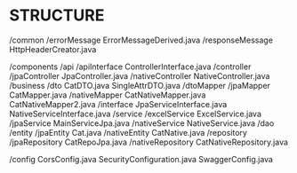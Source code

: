 # STRUCTURE
/common
    /errorMessage
        ErrorMessageDerived.java
    /responseMessage
        HttpHeaderCreator.java

/components
    /api
        /apiInterface
            ControllerInterface.java
        /controller
            /jpaController
                JpaController.java
            /nativeController
                NativeController.java
    /business
        /dto
            CatDTO.java
            SingleAttrDTO.java
        /dtoMapper
            /jpaMapper
                CatMapper.java
            /nativeMapper
                CatNativeMapper.java
                CatNativeMapper2.java
        /interface
            JpaServiceInterface.java
            NativeServiceInterface.java
        /service
            /excelService
                ExcelService.java
            /jpaService
                MainServiceJpa.java
            /nativeService
                NativeService.java
    /dao
        /entity
            /jpaEntity
                Cat.java
            /nativeEntity
                CatNative.java
        /repository
            /jpaRepository
                CatRepoJpa.java
            /nativeRepository
                CatNativeRepository.java

/config
    CorsConfig.java
    SecurityConfiguration.java
    SwaggerConfig.java


